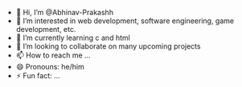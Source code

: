 - 👋 Hi, I’m @Abhinav-Prakashh
- 👀 I’m interested in web development, software engineering, game development, etc.
- 🌱 I’m currently learning c and html
- 💞️ I’m looking to collaborate on many upcoming projects
- 📫 How to reach me ...
- 😄 Pronouns: he/him
- ⚡ Fun fact: ...

<!---
Abhinav-Prakashh/Abhinav-Prakashh is a ✨ special ✨ repository because its `README.md` (this file) appears on your GitHub profile.
You can click the Preview link to take a look at your changes.
--->
